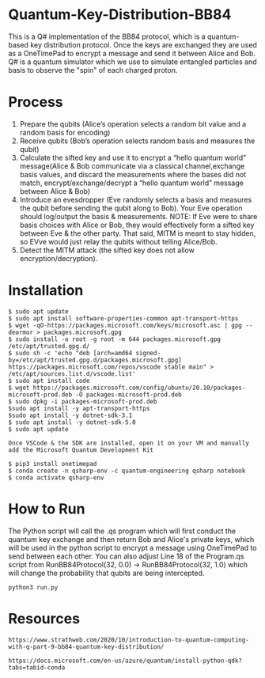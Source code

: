 # Quantum-Key-Distribution-BB84
This is a Q# implementation of the BB84 protocol, which is a quantum-based key distribution protocol. Once the keys are exchanged they are used as a OneTimePad to encrypt a message and send it between Alice and Bob. Q# is a quantum simulator which we use to simulate entangled particles and basis to observe the "spin" of each charged proton. 

# Process
1. Prepare the qubits (Alice’s operation selects a random bit value and a random basis for encoding)
2. Receive qubits (Bob’s operation selects random basis and measures the qubit)
3. Calculate the sifted key and use it to encrypt a “hello quantum world” message(Alice & Bob communicate via a classical channel,exchange basis values, and discard the measurements where the bases did not match, encrypt/exchange/decrypt a “hello quantum world” message between Alice & Bob)
4. Introduce an evesdropper (Eve randomly selects a basis and measures the qubit before sending the qubit along to Bob). Your Eve operation should log/output the basis & measurements. NOTE: If Eve were to share basis choices with Alice or Bob, they would effectively form a sifted key between Eve & the other party. That said, MITM is meant to stay hidden, so EVve would just relay the qubits without telling Alice/Bob.
5. Detect the MITM attack (the sifted key does not allow encryption/decryption).

# Installation
```
$ sudo apt update
$ sudo apt install software-properties-common apt-transport-https
$ wget -qO-https://packages.microsoft.com/keys/microsoft.asc | gpg --dearmor > packages.microsoft.gpg
$ sudo install -o root -g root -m 644 packages.microsoft.gpg /etc/apt/trusted.gpg.d/
$ sudo sh -c 'echo "deb [arch=amd64 signed-by=/etc/apt/trusted.gpg.d/packages.microsoft.gpg] https://packages.microsoft.com/repos/vscode stable main" > /etc/apt/sources.list.d/vscode.list'
$ sudo apt install code
$ wget https://packages.microsoft.com/config/ubuntu/20.10/packages-microsoft-prod.deb -O packages-microsoft-prod.deb
$ sudo dpkg -i packages-microsoft-prod.deb
$sudo apt install -y apt-transport-https
$sudo apt install -y dotnet-sdk-3.1
$ sudo apt install -y dotnet-sdk-5.0
$ sudo apt update

Once VSCode & the SDK are installed, open it on your VM and manually add the Microsoft Quantum Development Kit

$ pip3 install onetimepad
$ conda create -n qsharp-env -c quantum-engineering qsharp notebook
$ conda activate qsharp-env
```

# How to Run
The Python script will call the .qs program which will first conduct the quantum key exchange and then return Bob and Alice's private keys, which will be used in the python script to encrypt a message using OneTimePad to send between each other. You can also adjust Line 18 of the Program.qs script from RunBB84Protocol(32, 0.0) -> RunBB84Protocol(32, 1.0) which will change the probability that qubits are being intercepted. 

`python3 run.py`

# Resources
`https://www.strathweb.com/2020/10/introduction-to-quantum-computing-with-q-part-9-bb84-quantum-key-distribution/`

`https://docs.microsoft.com/en-us/azure/quantum/install-python-qdk?tabs=tabid-conda`
